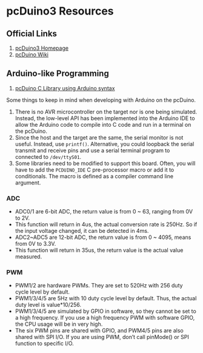 # pcDuino3 Resources

## Official Links

1. [pcDuino3 Homepage](http://www.pcduino.com/pcduino-v3/)
1. [pcDuino Wiki](http://www.pcduino.com/wiki/index.php?title=Book)

## Arduino-like Programming

1. [pcDuino C Library using Arduino syntax](https://github.com/pcduino/c_environment)

Some things to keep in mind when developing with Arduino on the pcDuino.

1. There is no AVR microcontroller on the target nor is one being simulated. Instead, the low-level API has been implemented into the Arduino IDE to allow the Arduino code to compile into C code and run in a terminal on the pcDuino.
1. Since the host and the target are the same, the serial monitor is not useful. Instead, use `printf()`. Alternative, you could loopback the serial transmit and receive pins and use a serial terminal program to connected to `/dev/ttyS01`.
1. Some libraries need to be modified to support this board. Often, you will have to add the `PCDUINO_IDE` C pre-processor macro or add it to conditionals. The macro is defined as a compiler command line argument.

### ADC

* ADC0/1 are 6-bit ADC, the return value is from 0 ~ 63, ranging from 0V to 2V.
 * This function will return in 4us, the actual conversion rate is 250Hz. So if the input voltage changed, it can be detected in 4ms.
* ADC2~ADC5 are 12-bit ADC, the return value is from 0 ~ 4095, means from 0V to 3.3V.
 * This function will return in 35us, the return value is the actual value measured.

### PWM

* PWM1/2 are hardware PWMs. They are set to 520Hz with 256 duty cycle level by default. 
* PWM1/3/4/5 are 5Hz with 10 duty cycle level by default. Thus, the actual duty level is value*10/256. 
 * PWM1/3/4/5 are simulated by GPIO in software, so they cannot be set to a high frequency. If you use a high frequency PWM with software GPIO, the CPU usage will be in very high.
* The six PWM pins are shared with GPIO, and PWM4/5 pins are also shared with SPI I/O. If you are using PWM, don’t call pinMode() or SPI function to specific I/O.



